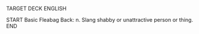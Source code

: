 TARGET DECK
ENGLISH

START
Basic
Fleabag
Back: n. Slang shabby or unattractive person or thing.
END
